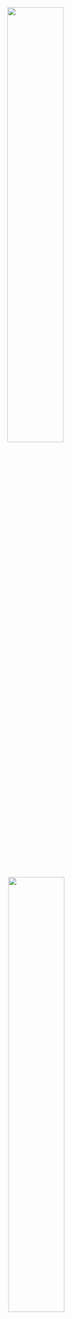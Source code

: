 <p align="center">
  <img width="50%" src="https://github-readme-stats.vercel.app/api?username=saifulislam07&show_icons=true&theme=tokyonight" />&nbsp;
  <img width="50%" src="https://github-readme-streak-stats.herokuapp.com/?user=saifulislam07&theme=tokyonight" />
</p>
